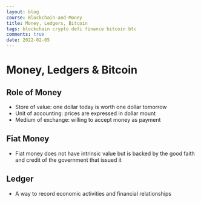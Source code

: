```yaml
---
layout: blog
course: Blockchain-and-Money
title: Money, Ledgers, Bitcoin
tags: blockchain crypto defi finance bitcoin btc
comments: true
date: 2022-02-05
---
```


# Money, Ledgers & Bitcoin

## Role of Money
*   Store of value: one dollar today is worth one dollar tomorrow
*   Unit of accounting: prices are expressed in dollar mount
*   Medium of exchange: willing to accept money as payment

## Fiat Money
*   Fiat money does not have intrinsic value but is backed by the good faith and credit of the government that issued it

## Ledger
*   A way to record economic activities and financial relationships

